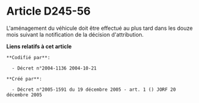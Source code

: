 # Article D245-56

L'aménagement du véhicule doit être effectué au plus tard dans les douze mois suivant la notification de la décision
d'attribution.

**Liens relatifs à cet article**

	**Codifié par**:

	  - Décret n°2004-1136 2004-10-21

	**Créé par**:

	  - Décret n°2005-1591 du 19 décembre 2005 - art. 1 () JORF 20 décembre 2005
